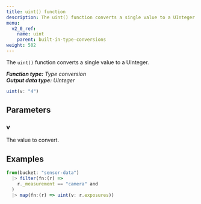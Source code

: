 ```yaml
---
title: uint() function
description: The uint() function converts a single value to a UInteger.
menu:
  v2_0_ref:
    name: uint
    parent: built-in-type-conversions
weight: 502
---
```


The `uint()` function converts a single value to a UInteger.

_**Function type:** Type conversion_  
_**Output data type:** UInteger_

```js
uint(v: "4")
```

## Parameters

### v
The value to convert.

## Examples
```js
from(bucket: "sensor-data")
  |> filter(fn:(r) =>
    r._measurement == "camera" and
  )
  |> map(fn:(r) => uint(v: r.exposures))
```

